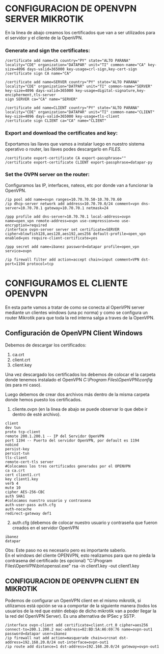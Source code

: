 # CONFIGURACION DE OPENVPN SERVER MIKROTIK
En la linea de abajo creamos los certificados que van a ser utilizados para el servidor y el cliente de la OpenVPN.

### Generate and sign the certificates:
```
/certificate add name=CA country="PY" state="ALTO PARANA" locality="CDE" organization="DATAPAR" unit="TI" common-name="CA" key-size=4096 days-valid=365000 key-usage=crl-sign,key-cert-sign
/certificate sign CA name="CA"

/certificate add name=SERVER country="PY" state="ALTO PARANA" locality="CDE" organization="DATPAR" unit="TI" common-name="SERVER" key-size=4096 days-valid=365000 key-usage=digital-signature,key-encipherment,tls-server
sign SERVER ca="CA" name="SERVER"

/certificate add name=CLIENT country="PY" state="ALTO PARANA" locality="CDE" organization="DATAPAR" unit="TI" common-name="CLIENT" key-size=4096 days-valid=365000 key-usage=tls-client
/certificate sign CLIENT ca="CA" name="CLIENT"
```

### Export and download the certificates and key:

Exportamos las llaves que vamos a instalar luego en nuestro sistema operativo o router, las llaves podes descargarlo en *FILES*.

```
/certificate export-certificate CA export-passphrase=""
/certificate export-certificate CLIENT export-passphrase=datapar-py
```

### Set the OVPN server on the router:

Configuramos las IP, interfaces, nateos, etc por donde van a funcionar la OpenVPN.

```
/ip pool add name=ovpn ranges=10.70.70.50-10.70.70.60
/ip dhcp-server network add address=10.70.70.0/24 comment=vpn dns-server=10.70.70.1 gateway=10.70.70.1 netmask=24

/ppp profile add dns-server=10.70.70.1 local-address=ovpn name=open_vpn remote-address=ovpn use-compression=no use-encryption=required
/interface ovpn-server server set certificate=SERVER cipher=blowfish128,aes128,aes192,aes256 default-profile=open_vpn enabled=yes require-client-certificate=yes

/ppp secret add name=ibanez password=datapar profile=open_vpn service=ovpn

/ip firewall filter add action=accept chain=input comment=VPN dst-port=1194 protocol=tcp

```

# CONFIGURAMOS EL CLIENTE OPENVPN
En esta parte vamos a tratar de como se conecta al OpenVPN server mediante un clientes windows (una pc norma) y como se configura un router Mikrotik para que toda la red interna salga a traves de la OpenVPN.

## Configuración de OpenVPN Client Windows

Debemos de descargar los certificados:
1. ca.crt
2. client.crt
3. client.key

Una vez descargado los certificados los debemos de colocar el la carpeta donde tenemos instalado el OpenVPN *C:\Program Files\OpenVPN\config* (es para mi caso). 

Luego debemos de crear dos archivos más dentro de la misma carpeta donde hemos puesto los certificados.
1. cliente.ovpn (en la linea de abajo se puede observar lo que debe ir dentro de esté archivo). 
```
client
dev tun
proto tcp-client
remote 200.1.200.1 -- IP del Servidor OpenVPN
port 1194 -- Puerto del servidor OpenVPN, por default es 1194
nobind
persist-key
persist-tun
tls-client
remote-cert-tls server
#Colocamos los tres certificados generados por el OPENVPN
ca ca.crt
cert client1.crt
key client1.key
verb 4
mute 10
cipher AES-256-CBC
auth SHA1
#colocamos nuestro usuario y contrasena
auth-user-pass auth.cfg
auth-nocache
redirect-gateway def1
```
2. auth.cfg (debemos de colocar nuestro usuario y contraseña que fueron creados en el servidor OpenVPN
```
ibanez
datapar
```

Obs: Este paso no es necesario pero es importante saberlo.  
En el windows del cliente OPENVPN, esto realizamos para que no pieda la contrasena del certificado (es opcional)
"C:\Program Files\OpenVPN\bin\openssl.exe" rsa -in client1.key -out client1.key

## CONFIGURACION DE OPENVPN CLIENT EN MIKROTIK

Podemos de configurar un OpenVPN client en el mismo mikrotik, si utilizamos está opción se va a comportar de la siguiente manera (todos los usuarios de la red que estén debajo de dicho mikrotik van a poder llegar la la red del OpenVPN Server). Es una alternativa de IPSec y SSTP.

```
/interface ovpn-client add certificate=client.crt_0 cipher=aes256 connect-to=200.1.200.2 mac-address=02:BD:5A:A6:69:76 name=ovpn-out1 password=datapar user=ibanez
/ip firewall nat add action=masquerade chain=srcnat dst-address=192.168.20.0/24 out-interface=ovpn-out1
/ip route add distance=1 dst-address=192.168.20.0/24 gateway=ovpn-out1
```